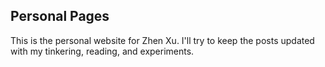 ## Personal Pages

This is the personal website for Zhen Xu. I'll try to keep the posts updated with my tinkering, reading, and experiments.
